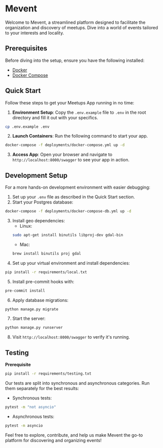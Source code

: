 # Mevent

Welcome to Mevent, a streamlined platform designed to facilitate the organization and discovery of meetups. Dive into a world of events tailored to your interests and locality. 

## Prerequisites

Before diving into the setup, ensure you have the following installed:
- [Docker](https://docs.docker.com/engine/install/)
- [Docker Compose](https://docs.docker.com/compose/install/)

## Quick Start

Follow these steps to get your Meetups App running in no time:

1. **Environment Setup**: Copy the `.env.example` file to `.env` in the root directory and fill it out with your specifics.
```bash
cp .env.example .env
```
2. **Launch Containers**: Run the following command to start your app.
```bash
docker-compose -f deployments/docker-compose.yml up -d
```
3. **Access App**: Open your browser and navigate to `http://localhost:8000/swagger` to see your app in action.

## Development Setup

For a more hands-on development environment with easier debugging:

1. Set up your `.env` file as described in the Quick Start section.
2. Start your Postgres database:
```bash
docker-compose -f deployments/docker-compose-db.yml up -d
```
3. Install geo dependencies:
   - Linux:
   ```bash
   sudo apt-get install binutils libproj-dev gdal-bin
   ```
   - Mac:
   ```bash
   brew install binutils proj gdal
   ```
4. Set up your virtual environment and install dependencies:
```bash
pip install -r requirements/local.txt
```
5. Install pre-commit hooks with:
```bash
pre-commit install
```
6. Apply database migrations:
```bash
python manage.py migrate
```
7. Start the server:
```bash
python manage.py runserver
```
8. Visit `http://localhost:8000/swagger` to verify it's running.



## Testing

**Prerequisite**
```bash
pip install -r requirements/testing.txt
```
Our tests are split into synchronous and asynchronous categories. Run them separately for the best results:

- Synchronous tests:
```bash
pytest -m "not asyncio"
```
- Asynchronous tests:
```bash
pytest -m asyncio
```

Feel free to explore, contribute, and help us make Mevent the go-to platform for discovering and organizing events!
